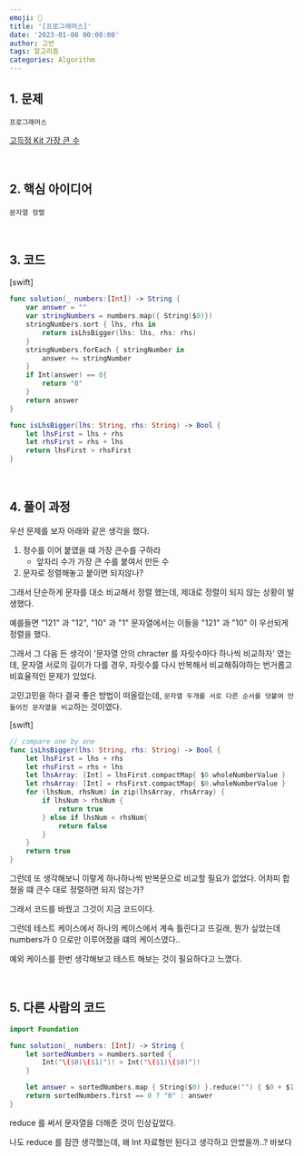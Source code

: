 ```yaml
---
emoji: 🧶
title: '[프로그래머스]'
date: '2023-01-08 00:00:00'
author: 고반
tags: 알고리즘
categories: Algorithm
---
```


## 1. 문제

`프로그래머스`

[고득점 Kit 가장 큰 수](https://school.programmers.co.kr/learn/courses/30/lessons/42747)


<br/>

## 2. 핵심 아이디어

`문자열 정렬`

<br/>

## 3. 코드

[swift]
```swift
func solution(_ numbers:[Int]) -> String {
    var answer = ""
    var stringNumbers = numbers.map({ String($0)})
    stringNumbers.sort { lhs, rhs in
        return isLhsBigger(lhs: lhs, rhs: rhs)
    }
    stringNumbers.forEach { stringNumber in
        answer += stringNumber
    }
    if Int(answer) == 0{
        return "0"
    }
    return answer
}

func isLhsBigger(lhs: String, rhs: String) -> Bool {
    let lhsFirst = lhs + rhs
    let rhsFirst = rhs + lhs
    return lhsFirst > rhsFirst
}


```

<br/>

## 4. 풀이 과정

우선 문제를 보자 아래와 같은 생각을 했다.

1. 정수를 이어 붙였을 떄 가장 큰수를 구하라
    - 앞자리 수가 가장 큰 수를 붙여서 만든 수
2. 문자로 정렬해놓고 붙이면 되지않나?

그래서 단순하게 문자를 대소 비교해서 정렬 했는데, 제대로 정렬이 되지 않는 상황이 발생했다.

예를들면 "121" 과 "12", "10" 과 "1" 문자열에서는 이들을 "121" 과 "10" 이 우선되게 정렬을 했다.


그래서 그 다음 든 생각이 '문자열 안의 chracter 를 자릿수마다 하나씩 비교하자' 였는데, 문자열 서로의 길이가 다를 경우, 자릿수를 다시 반복해서 비교해줘야하는 번거롭고 비효율적인 문제가 있었다.


고민고민을 하다 결국 좋은 방법이 떠올랐는데, `문자열 두개를 서로 다른 순서를 덧붙여 만들어진 문자열을 비교`하는 것이였다. 

[swift]
```swift
// compare one by one
func isLhsBigger(lhs: String, rhs: String) -> Bool {
    let lhsFirst = lhs + rhs
    let rhsFirst = rhs + lhs
    let lhsArray: [Int] = lhsFirst.compactMap{ $0.wholeNumberValue }
    let rhsArray: [Int] = rhsFirst.compactMap{ $0.wholeNumberValue }
    for (lhsNum, rhsNum) in zip(lhsArray, rhsArray) {
        if lhsNum > rhsNum {
            return true
        } else if lhsNum < rhsNum{
            return false
        }
    }
    return true
}
```

그런데 또 생각해보니 이렇게 하나하나씩 반복문으로 비교할 필요가 없었다. 어차피 합쳤을 떄 큰수 대로 정렬하면 되지 않는가?

그래서 코드를 바꿨고 그것이 지금 코드이다.

그런데 테스트 케이스에서 하나의 케이스에서 계속 틀린다고 뜨길래, 뭔가 싶었는데 numbers가 0 으로만 이루어졌을 떄의 케이스였다.. 

예외 케이스를 한번 생각해보고 테스트 해보는 것이 필요하다고 느꼈다.


<br/>

## 5. 다른 사람의 코드

```swift
import Foundation

func solution(_ numbers: [Int]) -> String {
    let sortedNumbers = numbers.sorted {
        Int("\($0)\($1)")! > Int("\($1)\($0)")!
    }

    let answer = sortedNumbers.map { String($0) }.reduce("") { $0 + $1 }
    return sortedNumbers.first == 0 ? "0" : answer
}
```

reduce 를 써서 문자열을 더해준 것이 인상깊었다.

나도 reduce 를 잠깐 생각했는데, 왜 Int 자료형만 된다고 생각하고 안썼을까..? 바보다

<br/>


```toc

```
